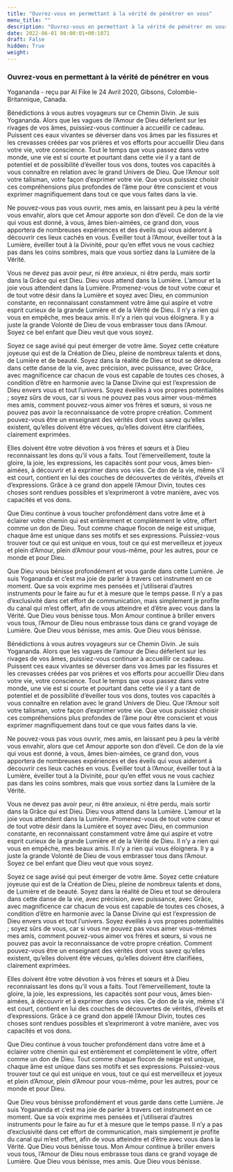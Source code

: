 ```yaml
---
title: "Ouvrez-vous en permettant à la vérité de pénétrer en vous"
menu_title: ""
description: "Ouvrez-vous en permettant à la vérité de pénétrer en vous"
date: 2022-06-01 06:00:01+00:1071
draft: False
hidden: True
weight:
---
```

### Ouvrez-vous en permettant à la vérité de pénétrer en vous

Yogananda - reçu par Al Fike le 24 Avril 2020, Gibsons, Colombie-Britannique, Canada.

Bénédictions à vous autres voyageurs sur ce Chemin Divin. Je suis Yogananda. Alors que les vagues de l’Amour de Dieu déferlent sur les rivages de vos âmes, puissiez-vous continuer à accueillir ce cadeau. Puissent ces eaux vivantes se déverser dans vos âmes par les fissures et les crevasses créées par vos prières et vos efforts pour accueillir Dieu dans votre vie, votre conscience. Tout le temps que vous passez dans votre monde, une vie est si courte et pourtant dans cette vie il y a tant de potentiel et de possibilité d’éveiller tous vos dons, toutes vos capacités à vous connaître en relation avec le grand Univers de Dieu. Que l’Amour soit votre talisman, votre façon d’exprimer votre vie. Que vous puissiez choisir ces compréhensions plus profondes de l’âme pour être conscient et vous exprimer magnifiquement dans tout ce que vous faites dans la vie.

Ne pouvez-vous pas vous ouvrir, mes amis, en laissant peu à peu la vérité vous envahir, alors que cet Amour apporte son don d’éveil. Ce don de la vie qui vous est donné, à vous, âmes bien-aimées, ce grand don, vous apportera de nombreuses expériences et des éveils qui vous aideront à découvrir ces lieux cachés en vous. Éveiller tout à l’Amour, éveiller tout à la Lumière, éveiller tout à la Divinité, pour qu’en effet vous ne vous cachiez pas dans les coins sombres, mais que vous sortiez dans la Lumière de la Vérité.

Vous ne devez pas avoir peur, ni être anxieux, ni être perdu, mais sortir dans la Grâce qui est Dieu. Dieu vous attend dans la Lumière. L’amour et la joie vous attendent dans la Lumière. Promenez-vous de tout votre cœur et de tout votre désir dans la Lumière et soyez avec Dieu, en communion constante, en reconnaissant constamment votre âme qui aspire et votre esprit curieux de la grande Lumière et de la Vérité de Dieu. Il n’y a rien qui vous en empêche, mes beaux amis. Il n’y a rien qui vous éloignera. Il y a juste la grande Volonté de Dieu de vous embrasser tous dans l’Amour. Soyez ce bel enfant que Dieu veut que vous soyez.

Soyez ce sage avisé qui peut émerger de votre âme. Soyez cette créature joyeuse qui est de la Création de Dieu, pleine de nombreux talents et dons, de Lumière et de beauté. Soyez dans la réalité de Dieu et tout se déroulera dans cette danse de la vie, avec précision, avec puissance, avec Grâce, avec magnificence car chacun de vous est capable de toutes ces choses, à condition d’être en harmonie avec la Danse Divine qui est l’expression de Dieu envers vous et tout l’univers. Soyez éveillés à vos propres potentialités ; soyez sûrs de vous, car si vous ne pouvez pas vous aimer vous-mêmes mes amis, comment pouvez-vous aimer vos frères et sœurs, si vous ne pouvez pas avoir la reconnaissance de votre propre création. Comment pouvez-vous être un enseignant des vérités dont vous savez qu’elles existent, qu’elles doivent être vécues, qu’elles doivent être clarifiées, clairement exprimées.

Elles doivent être votre dévotion à vos frères et sœurs et à Dieu reconnaissant les dons qu’il vous a faits. Tout l’émerveillement, toute la gloire, la joie, les expressions, les capacités sont pour vous, âmes bien-aimées, à découvrir et à exprimer dans vos vies. Ce don de la vie, même s’il est court, contient en lui des couches de découvertes de vérités, d’éveils et d’expressions. Grâce à ce grand don appelé l’Amour Divin, toutes ces choses sont rendues possibles et s’exprimeront à votre manière, avec vos capacités et vos dons.

Que Dieu continue à vous toucher profondément dans votre âme et à éclairer votre chemin qui est entièrement et complètement le vôtre, offert comme un don de Dieu. Tout comme chaque flocon de neige est unique, chaque âme est unique dans ses motifs et ses expressions. Puissiez-vous trouver tout ce qui est unique en vous, tout ce qui est merveilleux et joyeux et plein d’Amour, plein d’Amour pour vous-même, pour les autres, pour ce monde et pour Dieu.

Que Dieu vous bénisse profondément et vous garde dans cette Lumière. Je suis Yogananda et c’est ma joie de parler à travers cet instrument en ce moment. Que sa voix exprime mes pensées et j’utiliserai d’autres instruments pour le faire au fur et à mesure que le temps passe. Il n’y a pas d’exclusivité dans cet effort de communication, mais simplement je profite du canal qui m’est offert, afin de vous atteindre et d’être avec vous dans la Vérité. Que Dieu vous bénisse tous. Mon Amour continue à briller envers vous tous, l’Amour de Dieu nous embrasse tous dans ce grand voyage de Lumière. Que Dieu vous bénisse, mes amis. Que Dieu vous bénisse.

Bénédictions à vous autres voyageurs sur ce Chemin Divin. Je suis Yogananda. Alors que les vagues de l’amour de Dieu déferlent sur les rivages de vos âmes, puissiez-vous continuer à accueillir ce cadeau. Puissent ces eaux vivantes se déverser dans vos âmes par les fissures et les crevasses créées par vos prières et vos efforts pour accueillir Dieu dans votre vie, votre conscience. Tout le temps que vous passez dans votre monde, une vie est si courte et pourtant dans cette vie il y a tant de potentiel et de possibilité d’éveiller tous vos dons, toutes vos capacités à vous connaître en relation avec le grand Univers de Dieu. Que l’Amour soit votre talisman, votre façon d’exprimer votre vie. Que vous puissiez choisir ces compréhensions plus profondes de l’âme pour être conscient et vous exprimer magnifiquement dans tout ce que vous faites dans la vie.

Ne pouvez-vous pas vous ouvrir, mes amis, en laissant peu à peu la vérité vous envahir, alors que cet Amour apporte son don d’éveil. Ce don de la vie qui vous est donné, à vous, âmes bien-aimées, ce grand don, vous apportera de nombreuses expériences et des éveils qui vous aideront à découvrir ces lieux cachés en vous. Éveiller tout à l’Amour, éveiller tout à la Lumière, éveiller tout à la Divinité, pour qu’en effet vous ne vous cachiez pas dans les coins sombres, mais que vous sortiez dans la Lumière de la Vérité.

Vous ne devez pas avoir peur, ni être anxieux, ni être perdu, mais sortir dans la Grâce qui est Dieu. Dieu vous attend dans la Lumière. L’amour et la joie vous attendent dans la Lumière. Promenez-vous de tout votre cœur et de tout votre désir dans la Lumière et soyez avec Dieu, en communion constante, en reconnaissant constamment votre âme qui aspire et votre esprit curieux de la grande Lumière et de la Vérité de Dieu. Il n’y a rien qui vous en empêche, mes beaux amis. Il n’y a rien qui vous éloignera. Il y a juste la grande Volonté de Dieu de vous embrasser tous dans l’Amour. Soyez ce bel enfant que Dieu veut que vous soyez.

Soyez ce sage avisé qui peut émerger de votre âme. Soyez cette créature joyeuse qui est de la Création de Dieu, pleine de nombreux talents et dons, de Lumière et de beauté. Soyez dans la réalité de Dieu et tout se déroulera dans cette danse de la vie, avec précision, avec puissance, avec Grâce, avec magnificence car chacun de vous est capable de toutes ces choses, à condition d’être en harmonie avec la Danse Divine qui est l’expression de Dieu envers vous et tout l’univers. Soyez éveillés à vos propres potentialités ; soyez sûrs de vous, car si vous ne pouvez pas vous aimer vous-mêmes mes amis, comment pouvez-vous aimer vos frères et sœurs, si vous ne pouvez pas avoir la reconnaissance de votre propre création. Comment pouvez-vous être un enseignant des vérités dont vous savez qu’elles existent, qu’elles doivent être vécues, qu’elles doivent être clarifiées, clairement exprimées.

Elles doivent être votre dévotion à vos frères et sœurs et à Dieu reconnaissant les dons qu’il vous a faits. Tout l’émerveillement, toute la gloire, la joie, les expressions, les capacités sont pour vous, âmes bien-aimées, à découvrir et à exprimer dans vos vies. Ce don de la vie, même s’il est court, contient en lui des couches de découvertes de vérités, d’éveils et d’expressions. Grâce à ce grand don appelé l’Amour Divin, toutes ces choses sont rendues possibles et s’exprimeront à votre manière, avec vos capacités et vos dons.

Que Dieu continue à vous toucher profondément dans votre âme et à éclairer votre chemin qui est entièrement et complètement le vôtre, offert comme un don de Dieu. Tout comme chaque flocon de neige est unique, chaque âme est unique dans ses motifs et ses expressions. Puissiez-vous trouver tout ce qui est unique en vous, tout ce qui est merveilleux et joyeux et plein d’Amour, plein d’Amour pour vous-même, pour les autres, pour ce monde et pour Dieu.

Que Dieu vous bénisse profondément et vous garde dans cette Lumière. Je suis Yogananda et c’est ma joie de parler à travers cet instrument en ce moment. Que sa voix exprime mes pensées et j’utiliserai d’autres instruments pour le faire au fur et à mesure que le temps passe. Il n’y a pas d’exclusivité dans cet effort de communication, mais simplement je profite du canal qui m’est offert, afin de vous atteindre et d’être avec vous dans la Vérité. Que Dieu vous bénisse tous. Mon Amour continue à briller envers vous tous, l’Amour de Dieu nous embrasse tous dans ce grand voyage de Lumière. Que Dieu vous bénisse, mes amis. Que Dieu vous bénisse.
